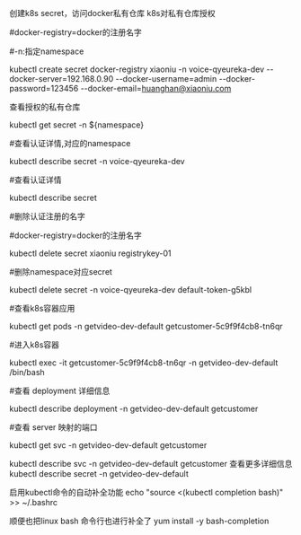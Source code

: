 创建k8s secret，访问docker私有仓库 k8s对私有仓库授权

#docker-registry=docker的注册名字

#-n:指定namespace 

kubectl create secret docker-registry xiaoniu -n voice-qyeureka-dev --docker-server=192.168.0.90 --docker-username=admin --docker-password=123456 --docker-email=huanghan@xiaoniu.com

查看授权的私有仓库

kubectl get secret -n ${namespace}


#查看认证详情,对应的namespace

kubectl describe secret -n voice-qyeureka-dev


#查看认证详情

kubectl describe secret 

#删除认证注册的名字

#docker-registry=docker的注册名字

kubectl delete   secret xiaoniu registrykey-01

#删除namespace对应secret

kubectl delete  secret  -n  voice-qyeureka-dev  default-token-g5kbl


#查看k8s容器应用

 kubectl get pods -n getvideo-dev-default getcustomer-5c9f9f4cb8-tn6qr

#进入k8s容器

 kubectl exec -it getcustomer-5c9f9f4cb8-tn6qr -n getvideo-dev-default /bin/bash

#查看 deployment 详细信息

kubectl describe  deployment  -n getvideo-dev-default getcustomer

#查看 server 映射的端口 

kubectl get svc -n getvideo-dev-default getcustomer

kubectl  describe svc -n getvideo-dev-default getcustomer
查看更多详细信息
kubectl describe secret -n getvideo-dev-default 

启用kubectl命令的自动补全功能
echo "source <(kubectl completion bash)" >> ~/.bashrc

顺便也把linux bash 命令行也进行补全了
yum install -y bash-completion

